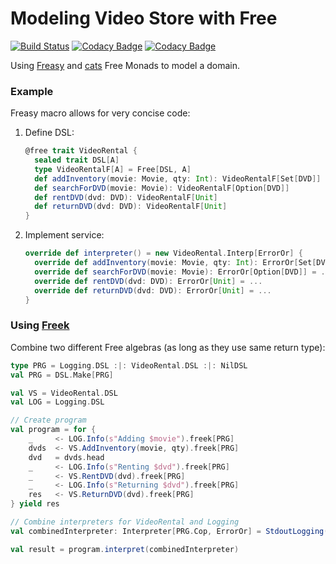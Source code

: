 # Modeling Video Store with Free

[![Build Status](https://travis-ci.org/dragisak/modeling-with-free.svg?branch=master)](https://travis-ci.org/dragisak/modeling-with-free)
[![Codacy Badge](https://api.codacy.com/project/badge/Grade/5aae2fa1b0f848089c3102313157fb43)](https://www.codacy.com/app/dragisak/modeling-with-free?utm_source=github.com&amp;utm_medium=referral&amp;utm_content=dragisak/modeling-with-free&amp;utm_campaign=Badge_Grade)
[![Codacy Badge](https://api.codacy.com/project/badge/Coverage/5aae2fa1b0f848089c3102313157fb43)](https://www.codacy.com/app/dragisak/modeling-with-free?utm_source=github.com&amp;utm_medium=referral&amp;utm_content=dragisak/modeling-with-free&amp;utm_campaign=Badge_Coverage)

Using [Freasy](https://github.com/Thangiee/Freasy-Monad) and [cats](http://typelevel.org/cats/) Free Monads to model a domain.


### Example

Freasy macro allows for very concise code:

1. Define DSL: 

    ```scala
    @free trait VideoRental {
      sealed trait DSL[A]
      type VideoRentalF[A] = Free[DSL, A]
      def addInventory(movie: Movie, qty: Int): VideoRentalF[Set[DVD]]
      def searchForDVD(movie: Movie): VideoRentalF[Option[DVD]]
      def rentDVD(dvd: DVD): VideoRentalF[Unit]
      def returnDVD(dvd: DVD): VideoRentalF[Unit]
    }
    ```
1. Implement service:

    ```scala
    override def interpreter() = new VideoRental.Interp[ErrorOr] {
      override def addInventory(movie: Movie, qty: Int): ErrorOr[Set[DVD]] = ...
      override def searchForDVD(movie: Movie): ErrorOr[Option[DVD]] = ...
      override def rentDVD(dvd: DVD): ErrorOr[Unit] = ...
      override def returnDVD(dvd: DVD): ErrorOr[Unit] = ...
    }
    ```

### Using [Freek](https://github.com/ProjectSeptemberInc/freek)


Combine two different Free algebras (as long as they use same return type):

```scala
type PRG = Logging.DSL :|: VideoRental.DSL :|: NilDSL
val PRG = DSL.Make[PRG]

val VS = VideoRental.DSL
val LOG = Logging.DSL

// Create program
val program = for {
    _     <- LOG.Info(s"Adding $movie").freek[PRG]
    dvds  <- VS.AddInventory(movie, qty).freek[PRG]
    dvd   = dvds.head
    _     <- LOG.Info(s"Renting $dvd").freek[PRG]
    _     <- VS.RentDVD(dvd).freek[PRG]
    _     <- LOG.Info(s"Returning $dvd").freek[PRG]
    res   <- VS.ReturnDVD(dvd).freek[PRG]
} yield res

// Combine interpreters for VideoRental and Logging
val combinedInterpreter: Interpreter[PRG.Cop, ErrorOr] = StdoutLogging().interpreter :&: InMemory().interpreter

val result = program.interpret(combinedInterpreter)
```
